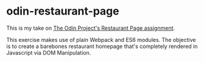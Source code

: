 # odin-restaurant-page
This is my take on [The Odin Project's Restaurant Page assignment](https://www.theodinproject.com/lessons/node-path-javascript-restaurant-page).

This exercise makes use of plain Webpack and ES6 modules.
The objective is to create a barebones restaurant homepage that's completely rendered in Javascript via DOM Manipulation.